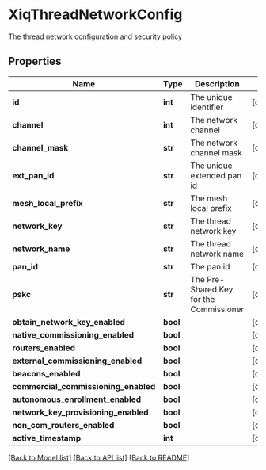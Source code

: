# XiqThreadNetworkConfig

The thread network configuration and security policy
## Properties
Name | Type | Description | Notes
------------ | ------------- | ------------- | -------------
**id** | **int** | The unique identifier | [optional] 
**channel** | **int** | The network channel | [optional] 
**channel_mask** | **str** | The network channel mask | [optional] 
**ext_pan_id** | **str** | The unique extended pan id | [optional] 
**mesh_local_prefix** | **str** | The mesh local prefix | [optional] 
**network_key** | **str** | The thread network key | [optional] 
**network_name** | **str** | The thread network name | [optional] 
**pan_id** | **str** | The pan id | [optional] 
**pskc** | **str** | The Pre-Shared Key for the Commissioner | [optional] 
**obtain_network_key_enabled** | **bool** |  | [optional] 
**native_commissioning_enabled** | **bool** |  | [optional] 
**routers_enabled** | **bool** |  | [optional] 
**external_commissioning_enabled** | **bool** |  | [optional] 
**beacons_enabled** | **bool** |  | [optional] 
**commercial_commissioning_enabled** | **bool** |  | [optional] 
**autonomous_enrollment_enabled** | **bool** |  | [optional] 
**network_key_provisioning_enabled** | **bool** |  | [optional] 
**non_ccm_routers_enabled** | **bool** |  | [optional] 
**active_timestamp** | **int** |  | [optional] 

[[Back to Model list]](../README.md#documentation-for-models) [[Back to API list]](../README.md#documentation-for-api-endpoints) [[Back to README]](../README.md)


